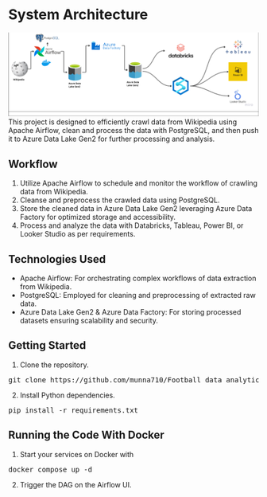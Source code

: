 # System Architecture
![](https://github.com/munna710/Football_data_analytics/blob/main/footballDataEngineer/image/system_architecture.png)
This project is designed to efficiently crawl data from Wikipedia using Apache Airflow, clean and process the data with PostgreSQL, and then push it to Azure Data Lake Gen2 for further processing and analysis.
## Workflow
1. Utilize Apache Airflow to schedule and monitor the workflow of crawling data from Wikipedia.
2. Cleanse and preprocess the crawled data using PostgreSQL.
3. Store the cleaned data in Azure Data Lake Gen2 leveraging Azure Data Factory for optimized storage and accessibility.
4. Process and analyze the data with Databricks, Tableau, Power BI, or Looker Studio as per requirements.

## Technologies Used
- Apache Airflow: For orchestrating complex workflows of data extraction from Wikipedia.
- PostgreSQL: Employed for cleaning and preprocessing of extracted raw data.
- Azure Data Lake Gen2 & Azure Data Factory: For storing processed datasets ensuring scalability and security.
## Getting Started
1. Clone the repository.
<pre>git clone https://github.com/munna710/Football_data_analytics.git</pre>
2. Install Python dependencies.
<pre>pip install -r requirements.txt</pre>
## Running the Code With Docker
1. Start your services on Docker with
<pre>docker compose up -d</pre>
2. Trigger the DAG on the Airflow UI.

